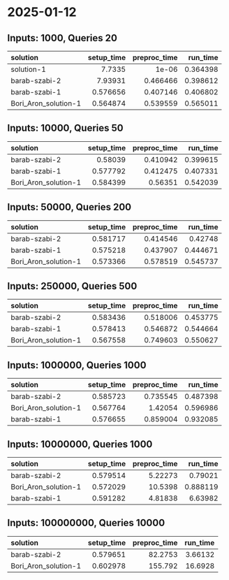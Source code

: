 # 2025-01-12

## Inputs: 1000, Queries 20

| solution             |   setup_time |   preproc_time |   run_time |
|:---------------------|-------------:|---------------:|-----------:|
| solution-1           |     7.7335   |       1e-06    |   0.364398 |
| barab-szabi-2        |     7.93931  |       0.466466 |   0.398612 |
| barab-szabi-1        |     0.576656 |       0.407146 |   0.406802 |
| Bori_Aron_solution-1 |     0.564874 |       0.539559 |   0.565011 |

## Inputs: 10000, Queries 50

| solution             |   setup_time |   preproc_time |   run_time |
|:---------------------|-------------:|---------------:|-----------:|
| barab-szabi-2        |     0.58039  |       0.410942 |   0.399615 |
| barab-szabi-1        |     0.577792 |       0.412475 |   0.407331 |
| Bori_Aron_solution-1 |     0.584399 |       0.56351  |   0.542039 |

## Inputs: 50000, Queries 200

| solution             |   setup_time |   preproc_time |   run_time |
|:---------------------|-------------:|---------------:|-----------:|
| barab-szabi-2        |     0.581717 |       0.414546 |   0.42748  |
| barab-szabi-1        |     0.575218 |       0.437907 |   0.444671 |
| Bori_Aron_solution-1 |     0.573366 |       0.578519 |   0.545737 |

## Inputs: 250000, Queries 500

| solution             |   setup_time |   preproc_time |   run_time |
|:---------------------|-------------:|---------------:|-----------:|
| barab-szabi-2        |     0.583436 |       0.518006 |   0.453775 |
| barab-szabi-1        |     0.578413 |       0.546872 |   0.544664 |
| Bori_Aron_solution-1 |     0.567558 |       0.749603 |   0.550627 |

## Inputs: 1000000, Queries 1000

| solution             |   setup_time |   preproc_time |   run_time |
|:---------------------|-------------:|---------------:|-----------:|
| barab-szabi-2        |     0.585723 |       0.735545 |   0.487398 |
| Bori_Aron_solution-1 |     0.567764 |       1.42054  |   0.596986 |
| barab-szabi-1        |     0.576655 |       0.859004 |   0.932085 |

## Inputs: 10000000, Queries 1000

| solution             |   setup_time |   preproc_time |   run_time |
|:---------------------|-------------:|---------------:|-----------:|
| barab-szabi-2        |     0.579514 |        5.22273 |   0.79021  |
| Bori_Aron_solution-1 |     0.572029 |       10.5398  |   0.888119 |
| barab-szabi-1        |     0.591282 |        4.81838 |   6.63982  |

## Inputs: 100000000, Queries 10000

| solution             |   setup_time |   preproc_time |   run_time |
|:---------------------|-------------:|---------------:|-----------:|
| barab-szabi-2        |     0.579651 |        82.2753 |    3.66132 |
| Bori_Aron_solution-1 |     0.602978 |       155.792  |   16.6928  |